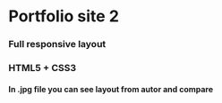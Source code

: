 # Portfolio site 2
### Full responsive layout
### HTML5 + CSS3
#### In .jpg file you can see layout from autor and compare
